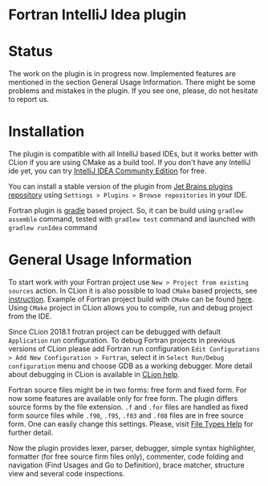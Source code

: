 # Fortran IntelliJ Idea plugin

Status
======

The work on the plugin is in progress now. Implemented features are mentioned in the section General Usage Information. 
There might be some problems and mistakes in the plugin. If you see one, please, do not hesitate to report us.

Installation
============

The plugin is compatible with all IntelliJ based IDEs, but it works better with CLion if you are using CMake as a build tool. 
If you don't have any IntelliJ ide yet, you can try [IntelliJ IDEA Community Edition](https://www.jetbrains.com/idea/) for free.
  
You can install a stable version of the plugin from 
[Jet Brains plugins repository](https://plugins.jetbrains.com/plugin/9699-fortran) 
using `Settings > Plugins > Browse repositories` in your IDE.


Fortran plugin is [gradle](https://gradle.org/) based project. So, it can be build using `gradlew assemble` command, 
tested with `gradlew test` command and launched with `gradlew runIdea` command 

General Usage Information
=========================

To start work with your Fortran project use `New > Project from existing sources` action. 
In CLion it is also possible to load `CMake` based projects, see 
[instruction](https://www.jetbrains.com/help/clion/quick-cmake-tutorial.html). 
Example of Fortran project build with `CMake` can be found [here](https://cmake.org/Wiki/CMakeForFortranExample). 
Using `CMake` project in CLion allows you to compile, run and debug project from the IDE.

Since CLion 2018.1 frotran project can be debugged with default `Application` run configuration. 
To debug Fortran projects in previous versions of CLion please add Fortran run configuration `Edit Configurations > Add New Configuration > Fortran`, 
select it in `Select Run/Debug configuration` menu and choose GDB as a working debugger. More detail about debugging in CLion
is available in [CLion help](https://www.jetbrains.com/help/clion/debugger.html).

Fortran source files might be in two forms: free form and fixed form. 
For now some features are available only for free form.
The plugin differs source forms by the file extension. 
`.f` and `.for` files are handled as fixed form source files 
while `.f90`, `.f95`, `.f03` and `.f08` files are in free source form.
One can easily change this settings. Please, visit 
[File Types Help](https://www.jetbrains.com/help/idea/file-types.html) for further detail.

Now the plugin provides lexer, parser, debugger, simple syntax highlighter, formatter (for free source firm files only), 
commenter, code folding and navigation (Find Usages and Go to Definition), brace matcher, structure view and several code inspections.

